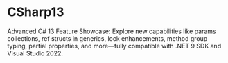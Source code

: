 # CSharp13
Advanced C# 13 Feature Showcase: Explore new capabilities like params collections, ref structs in generics, lock enhancements, method group typing, partial properties, and more—fully compatible with .NET 9 SDK and Visual Studio 2022.

